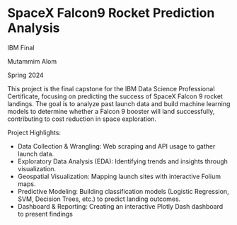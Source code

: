 # SpaceX Falcon9 Rocket Prediction Analysis


IBM Final

Mutammim Alom

Spring 2024

This project is the final capstone for the IBM Data Science Professional Certificate, focusing on predicting the success of SpaceX Falcon 9 rocket landings. The goal is to analyze past launch data and build machine learning models to determine whether a Falcon 9 booster will land successfully, contributing to cost reduction in space exploration.

Project Highlights:

- Data Collection & Wrangling: Web scraping and API usage to gather launch data.
- Exploratory Data Analysis (EDA): Identifying trends and insights through visualization.
- Geospatial Visualization: Mapping launch sites with interactive Folium maps.
- Predictive Modeling: Building classification models (Logistic Regression, SVM, Decision Trees, etc.) to predict landing outcomes.
- Dashboard & Reporting: Creating an interactive Plotly Dash dashboard to present findings
